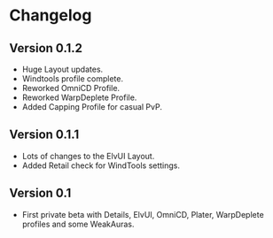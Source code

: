 # Changelog

## Version 0.1.2

* Huge Layout updates.
* Windtools profile complete.
* Reworked OmniCD Profile.
* Reworked WarpDeplete Profile.
* Added Capping Profile for casual PvP.

## Version 0.1.1

* Lots of changes to the ElvUI Layout.
* Added Retail check for WindTools settings.

## Version 0.1

* First private beta with Details, ElvUI, OmniCD, Plater, WarpDeplete profiles and some WeakAuras.
